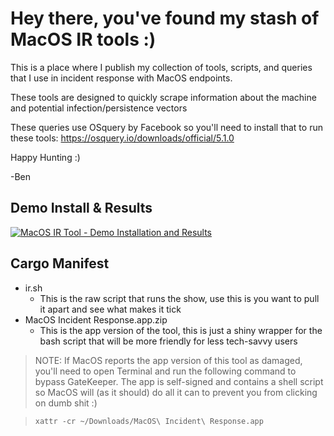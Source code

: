 # Hey there, you've found my stash of MacOS IR tools :)
This is a place where I publish my collection of tools, scripts, and queries that I use in incident response with MacOS endpoints.

These tools are designed to quickly scrape information about the machine and potential infection/persistence vectors

These queries use OSquery by Facebook so you'll need to install that to run these tools: https://osquery.io/downloads/official/5.1.0

Happy Hunting :)

-Ben

## Demo Install & Results
[![MacOS IR Tool - Demo Installation and Results](https://img.youtube.com/vi/SCJtRZV3uUs/0.jpg)](https://youtu.be/SCJtRZV3uUs "MacOS IR Tool - Demo Installation and Results")

## Cargo Manifest

- ir.sh
  - This is the raw script that runs the show, use this is you want to pull it apart and see what makes it tick
- MacOS Incident Response.app.zip
  - This is the app version of the tool, this is just a shiny wrapper for the bash script that will be more friendly for less tech-savvy users

> NOTE: If MacOS reports the app version of this tool as damaged, you'll need to open Terminal and run the following command to bypass GateKeeper. The app is self-signed and contains a shell script so MacOS will (as it should) do all it can to prevent you from clicking on dumb shit :)

> `xattr -cr ~/Downloads/MacOS\ Incident\ Response.app`
